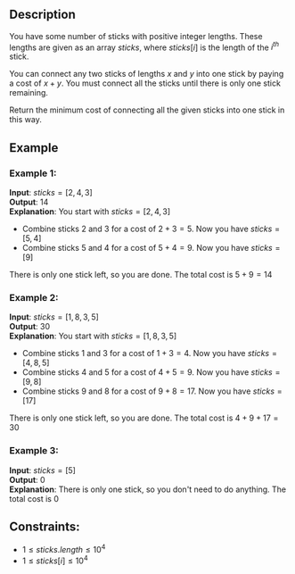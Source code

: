 ## Description
You have some number of sticks with positive integer lengths. These lengths are given as an array $sticks$, where $sticks[i]$ is the length of the $i^{th}$ stick.

You can connect any two sticks of lengths $x$ and $y$ into one stick by paying a cost of $x + y$. You must connect all the sticks until there is only one stick remaining.

Return the minimum cost of connecting all the given sticks into one stick in this way.

## Example
### Example 1:
**Input**: $sticks = [2,4,3]$  
**Output**: $14$  
**Explanation**: You start with $sticks = [2,4,3]$
- Combine sticks $2$ and $3$ for a cost of $2 + 3 = 5$. Now you have $sticks = [5,4]$
- Combine sticks $5$ and $4$ for a cost of $5 + 4 = 9$. Now you have $sticks = [9]$

There is only one stick left, so you are done. The total cost is $5 + 9 = 14$

### Example 2:
**Input**: $sticks = [1,8,3,5]$  
**Output**: $30$  
**Explanation**: You start with $sticks = [1,8,3,5]$
- Combine sticks $1$ and $3$ for a cost of $1 + 3 = 4$. Now you have $sticks = [4,8,5]$
- Combine sticks $4$ and $5$ for a cost of $4 + 5 = 9$. Now you have $sticks = [9,8]$
- Combine sticks $9$ and $8$ for a cost of $9 + 8 = 17$. Now you have $sticks = [17]$

There is only one stick left, so you are done. The total cost is $4 + 9 + 17 = 30$

### Example 3:
**Input**: $sticks = [5]$  
**Output**: $0$  
**Explanation**: There is only one stick, so you don't need to do anything. The total cost is $0$
 
## Constraints:
- $1 \leq sticks.length \leq 10^4$
- $1 \leq sticks[i] \leq 10^4$